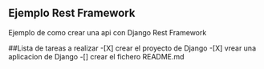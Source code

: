## Ejemplo Rest Framework

Ejemplo de como crear una api con Django Rest Framework

##Lista de tareas a realizar
	-[X] crear el proyecto de Django
	-[X] vrear una aplicacion de Django
	-[] crear el fichero README.md
